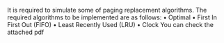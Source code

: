 It is required to simulate some of paging replacement algorithms. The required algorithms to be implemented are as follows:
• Optimal
• First In First Out (FIFO)
• Least Recently Used (LRU)
• Clock
You can check the attached pdf